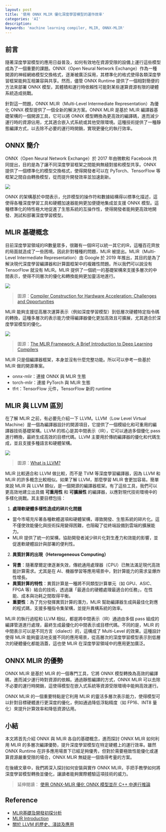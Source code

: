 ```yaml
---
layout: post
title: '使用 ONNX MLIR 優化深度學習模型的運作效率'
categories: 'AI'
description: 
keywords: 'machine learning compiler, MLIR, ONNX-MLIR'
---
```



## 前言 
隨著深度學習模型的應用日益普及，如何有效地在資源受限的設備上運行這些模型成為了一個重要的課題。ONNX（Open Neural Network Exchange）作為一種開源的神經網絡模型交換格式，逐漸被廣泛採用，其標準化的格式使得各類深度學習框架能夠互相兼容與共享。然而，儘管 ONNX Runtime 提供了一個相對簡便的方法來部署 ONNX 模型，其體積和運行時依賴性可能對某些運算資源有限的硬體系統造成挑戰。

針對這一問題，ONNX MLIR（Multi-Level Intermediate Representation）為優化 ONNX 模型提供了一個全新的解決方案。ONNX MLIR 是基於 MLIR 編譯器基礎架構的一個開源工具，它可以將 ONNX 模型轉換為更高效的編譯碼，進而減少運行時的資源佔用，尤其適合嵌入式系統或其他受限環境。這種技術提供了一種靜態編譯方式，以去除不必要的運行時開銷，實現更優化的執行效率。

## ONNX 簡介
ONNX（Open Neural Network Exchange）於 2017 年由微軟和 Facebook 共同提出，目的是為了讓不同深度學習框架之間能夠無縫對接和模型共享。ONNX 提供了一個標準化的模型交換格式，使得開發者可以在 PyTorch、TensorFlow 等框架之間自由轉換模型，從而提升開發效率並加速創新。

![](https://www.aurigait.com/wp-content/uploads/2023/01/1_unnamed.png)

ONNX 的架構基於中間表示，允許模型的操作符和數據結構得以標準化描述，這使得各種深度學習工具和硬體加速器能夠更加便捷地集成並支援 ONNX 模型。這種標準化的特性極大地促進了生態系統的互操作性，使得開發者能夠更高效地開發、測試和部署深度學習模型。

## MLIR 基礎概念
目前深度學習領域的IR數量眾多，很難有一個IR可以統一其它的IR，這種百花齊放的局面就造成了一些困境。因此針對種種的問題，MLIR 被提出。MLIR（Multi-Level Intermediate Representation）由 Google 於 2019 年推出，其目的是為了解決現代深度學習編譯器和計算圖框架中的複雜性問題。所以我們可以說没有 TensorFlow 就没有 MLIR。MLIR 提供了一個統一的基礎架構來支援多層次的中間表示，使得不同層次的優化和轉換能夠更加靈活地進行。

![](https://www.tensorflow.org/mlir/images/mlir-infra.svg)
> 圖源：[Compiler Construction for Hardware Acceleration: Challenges and Opportunities](https://mlhardware.github.io/2020/mlir-albert-cohen.pdf)

MLIR 能夠支援從高層次運算表示（例如深度學習模型）到低層次硬體特定指令碼的轉換，這種多層次的表示能力使得編譯器優化更加高效且可擴展，尤其適合於深度學習模型的優化。

![](https://files.speakerdeck.com/presentations/0ae89b2e54fd453291950270f4c1f4ab/slide_21.jpg)
> 圖源：[The MLIR Framework: A Brief Introduction to Deep Learning Compilers](https://speakerdeck.com/dafnamordechai/the-mlir-framework-a-brief-introduction-to-deep-learning-compilers?slide=22)

MLIR 只是個編譯器框架，本身並沒有什麼完整功能。所以可以參考一些基於 MLIR 做的開源專案。

- onnx-mlir：連接 ONNX 與 MLIR 生態
- torch-mlir：連接 PyTorch 與 MLIR 生態
- tfrt：TensorFlow 元件，TensorFlow 新的 runtime

## MLIR 與 LLVM 區別
在了解 MLIR 之前，有必要先介紹一下 LLVM。LLVM（Low Level Virtual Machine）是一個為編譯器設計的開源項目，它提供了一個模組化和可重用的編譯器技術基礎架構。LLVM 的核心是其中間表示（IR），它可以通過多個優化 pass 進行轉換，最終生成高效的目標代碼。LLVM 主要用於傳統編譯器的優化和代碼生成，並且支援多種語言和硬體架構。

![](https://cdn.prod.website-files.com/620d42e86cb8ec4d0839e59d/620d42e96cb8ec53c539ef17_c47cbc8cca9448df840b6c203a38ab8d.jpeg)
> 圖源：[What is LLVM?](https://www.heavy.ai/technical-glossary/llvm)

MLIR 比較適合和 LLVM 做比較，而不是 TVM 等深度學習編譯器，因為 LLVM 和 MLIR 的許多概念比較相似。如果了解 LLVM，那麼學習 MLIR 會更加容易。簡單來說 MLIR 與 LLVM 類似，是一個開源的編譯器框架。有了這些工具，我們可以更高效地建立出具備 **可重用性** 和 **可擴展性** 的編譯器，以應對現代技術環境中的多樣化挑戰。其主要目標包括：

1. **處理軟硬體多樣性造成的碎片化問題**
- 當今市場充斥著各種軟體選項和硬體架構，導致開發、生態系統的碎片化。這不僅使效能優化與技術採用變得困難，也阻礙了從終端設備到雲端的擴展能力。
- MLIR 提供了統一的架構，協助開發者減少碎片化對生產力和效能的影響，並促進軟硬體設計與部署的便利性。

2. **異質計算的出現（Heterogeneous Computing）**
- **背景**：隨著摩爾定律逐漸失效，傳統通用處理器（CPU）已無法滿足現代高效能計算需求。尤其是在 AI、機器學習等應用場景中，對計算能力的需求呈爆炸性增長。
- **異質計算的特性**：異質計算是一種將不同類型計算單元（如 GPU、ASIC、FPGA 等）結合的技術，透過讓「最適合的硬體處理最適合的任務」，在性能、成本與功耗之間取得平衡。
- **重要性**：為了充分發揮異質計算的潛力，MLIR 幫助編譯器生成與最佳化對應的程式碼，支援多種指令集架構，並提升異構系統的效率。

MLIR 的執行過程和 LLVM 相似，都是將中間表示（IR）通過由多個 pass 組成的編譯管道進行處理，最終生成最優化的中間表示或目標代碼。不同的是，MLIR 的中間表示可以是不同方言（dialect）的，這構成了 Multi-Level 的效果。這種設計使得 MLIR 能夠靈活地支援不同的應用場景，從高層次的深度學習模型表示到低層次的硬體優化都能涵蓋，這也使 MLIR 在深度學習領域中的應用更加廣泛。

## ONNX MLIR 的優勢
ONNX MLIR 是基於 MLIR 的一個專門工具，它將 ONNX 模型轉換為高效的編譯碼，進而減少運行時對資源的依賴。通過靜態編譯的方式，ONNX MLIR 可以去除不必要的運行時開銷，這使得模型在嵌入式系統等資源受限環境中能夠高效運行。

ONNX MLIR 的一個重要特點是它利用 MLIR 的靈活多層次表示能力，使得模型可以針對目標硬體進行更深度的優化，例如通過降低浮點精度（如 FP16、INT8 量化）來提升計算效率和降低資源佔用。


## 小結
本文將首先介紹 ONNX 與 MLIR 各自的基礎概念，進而探討 ONNX MLIR 如何利用 MLIR 的多層次編譯優勢，提升深度學習模型在特定硬體上的運行效率。雖然 ONNX Runtime 在許多應用場景下已經足夠優秀，但對於需要極致性能優化或運算資源嚴重受限的場合，ONNX MLIR 無疑是一個值得考量的方案。

在後續文章中，我們將深入探討如何安裝與實作 ONNX MLIR，手把手教學如何將深度學習模型轉換並優化，讓讀者能夠實際體驗這項技術的威力。

> 延伸閱讀： [使用 ONNX-MLIR 優化 ONNX 模型並在 C++ 中進行推論](https://andy6804tw.github.io/2024/11/16/onnx-mlir-tensorflow/)


## Reference
- [MLIR基礎及開發初探分析](https://www.cnblogs.com/wujianming-110117/p/17288776.html)
- [MLIR Introduction](https://lovelessless99.github.io/coding-hub/blogs/MLIR/MLIR.html)
- [關於 LLVM 的歷史、淺談及應用](https://lovelessless99.github.io/coding-hub/blogs/LLVM/LLVM_intro.html)